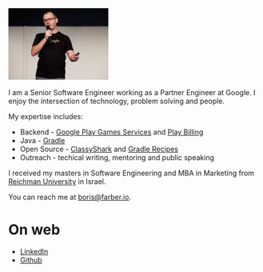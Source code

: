 
<img src="img/Header.jpg" width="200"/>

I am a Senior Software Engineer working as a Partner Engineer at Google. I enjoy the intersection
of technology, problem solving and people.
 
My expertise includes: 
* Backend - [Google Play Games Services](https://developer.android.com/games/pgs/overview) and [Play Billing](https://developer.android.com/google/play/billing)
* Java - [Gradle](https://gradle.org/)
* Open Source - [ClassyShark](https://github.com/google/android-classyshark) and [Gradle Recipes](https://github.com/android/gradle-recipes)
* Outreach - techical writing, mentoring and public speaking

I received my masters in Software Engineering and MBA in Marketing from [Reichman 
University](https://www.runi.ac.il/en/) in Israel.

You can reach me at <boris@farber.io>.

# On web
* [LinkedIn](https://www.linkedin.com/in/borisfarber/) 
* [Github](https://github.com/borisf) 

